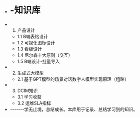 - # -知识库
- 1. 产品设计
	- 1.1 B端表格设计
	- 1.2 可视化图标设计
	- 1.3 看板设计
	- 1.4 尼尔森十大原则（交互）
	- 1.5 B端设计-批量导入
- 2. 生成式大模型
	- 2.1 基于GPT模型的场景对话数字人模型实现原理（粗略）
- 3. DCIM知识
	- 3.1 学习收获
	- 3.2 运维SLA指标
- -------学无止境，总结成长。本库用于记录、总结学习到的知识。
